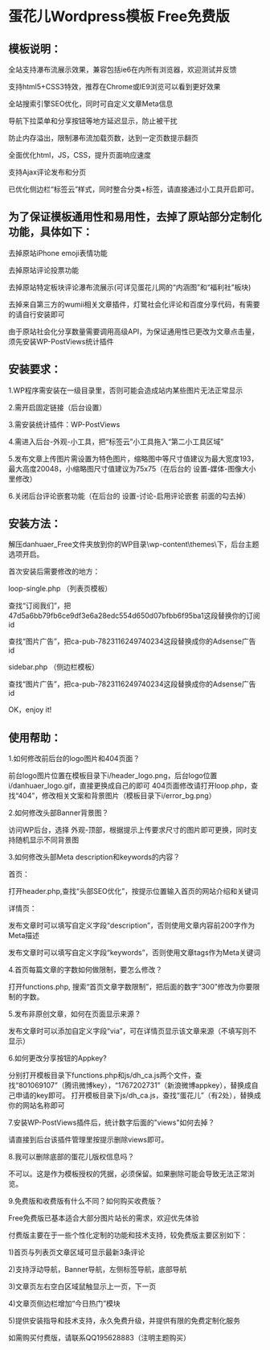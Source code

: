 蛋花儿Wordpress模板 Free免费版
========================

模板说明：
------------------------
全站支持瀑布流展示效果，兼容包括ie6在内所有浏览器，欢迎测试并反馈

支持html5+CSS3特效，推荐在Chrome或IE9浏览可以看到更好效果

全站搜索引擎SEO优化，同时可自定义文章Meta信息

导航下拉菜单和分享按钮等地方延迟显示，防止被干扰

防止内存溢出，限制瀑布流加载页数，达到一定页数提示翻页

全面优化html，JS，CSS，提升页面响应速度

支持Ajax评论发布和分页

已优化侧边栏“标签云”样式，同时整合分类+标签，请直接通过小工具开启即可。



为了保证模板通用性和易用性，去掉了原站部分定制化功能，具体如下：
------------------------
去掉原站iPhone emoji表情功能

去掉原站评论投票功能

去掉原站特定板块评论瀑布流展示(可详见蛋花儿网的“内涵图”和“福利社”板块)

去掉来自第三方的wumii相关文章插件，灯鹭社会化评论和百度分享代码，有需要的请自行安装即可

由于原站社会化分享数量需要调用高级API，为保证通用性已更改为文章点击量，须先安装WP-PostViews统计插件



安装要求：
------------------------
1.WP程序需安装在一级目录里，否则可能会造成站内某些图片无法正常显示

2.需开启固定链接（后台设置）

3.需安装统计插件：WP-PostViews

4.需进入后台-外观-小工具，把“标签云”小工具拖入“第二小工具区域”

5.发布文章上传图片需设置为特色图片，缩略图中等尺寸值建议为最大宽度193，最大高度20048，小缩略图尺寸值建议为75x75（在后台的 设置-媒体-图像大小 里修改）

6.关闭后台评论嵌套功能（在后台的 设置-讨论-启用评论嵌套 前面的勾去掉）


安装方法：
------------------------
解压danhuaer_Free文件夹放到你的WP目录\wp-content\themes\下，后台主题选项开启。



首次安装后需要修改的地方：

loop-single.php （列表页模板）

查找“订阅我们”，把47d5a6bb79fb6ce9df3e6a28edc554d650d07bfbb6f95ba1这段替换你的订阅id

查找“图片广告”，把ca-pub-7823116249740234这段替换成你的Adsense广告id


sidebar.php （侧边栏模板）

查找“图片广告”，把ca-pub-7823116249740234这段替换成你的Adsense广告id


OK，enjoy it!


使用帮助：
------------------------
1.如何修改前后台的logo图片和404页面？

前台logo图片位置在模板目录下i/header_logo.png，后台logo位置i/danhuaer_logo.gif，直接更换成自己的即可
404页面修改请打开loop.php，查找“404”，修改相关文案和背景图片（模板目录下i/error_bg.png）


2.如何修改头部Banner背景图？

访问WP后台，选择 外观-顶部，根据提示上传要求尺寸的图片即可更换，同时支持随机显示不同背景图


3.如何修改头部Meta description和keywords的内容？

首页：

打开header.php,查找“头部SEO优化”，按提示位置输入首页的网站介绍和关键词


详情页：

发布文章时可以填写自定义字段“description”，否则使用文章内容前200字作为Meta描述

发布文章时可以填写自定义字段“keywords”，否则使用文章tags作为Meta关键词



4.首页每篇文章的字数如何做限制，要怎么修改？

打开functions.php, 搜索“首页文章字数限制”，把后面的数字“300”修改为你要限制的字数。


5.发布非原创文章，如何在页面显示来源？

发布文章时可以添加自定义字段“via”，可在详情页显示该文章来源（不填写则不显示）


6.如何更改分享按钮的Appkey?

分别打开模板目录下functions.php和js/dh_ca.js两个文件，查找“801069107”（腾讯微博key），“1767202731”（新浪微博appkey），替换成自己申请的key即可。
打开模板目录下js/dh_ca.js，查找“蛋花儿”（有2处），替换成你的网站名称即可


7.安装WP-PostViews插件后，统计数字后面的"views"如何去掉？

请直接到后台该插件管理里按提示删除views即可。


8.我可以删除底部的蛋花儿版权信息吗？

不可以。这是作为模板授权的凭据，必须保留。如果删除可能会导致无法正常浏览。



9.免费版和收费版有什么不同？如何购买收费版？

Free免费版已基本适合大部分图片站长的需求，欢迎优先体验

付费版主要在于一些个性化定制的功能和技术支持，较免费版主要区别如下：

1)首页与列表页文章区域可显示最新3条评论

2)支持浮动导航，Banner导航，左侧标签导航，底部导航

3)文章页左右空白区域鼠触显示上一页，下一页

4)文章页侧边栏增加“今日热门”模块

5)提供安装指导和技术支持，永久免费升级，并提供有限的免费定制化服务

如需购买付费版，请联系QQ195628883（注明主题购买）








